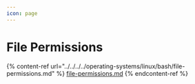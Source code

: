 ```yaml
---
icon: page
---
```


# File Permissions

{% content-ref url="../../../../operating-systems/linux/bash/file-permissions.md" %}
[file-permissions.md](../../../../operating-systems/linux/bash/file-permissions.md)
{% endcontent-ref %}
